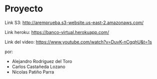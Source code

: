 # Proyecto

Link S3: http://aremprueba.s3-website.us-east-2.amazonaws.com/

Link heroku: https://banco-virtual.herokuapp.com/

Link del video: https://www.youtube.com/watch?v=DuvK-nCgqhU&t=1s

por:

* Alejandro Rodriguez del Toro
* Carlos Castañeda Lozano
* Nicolas Patiño Parra
